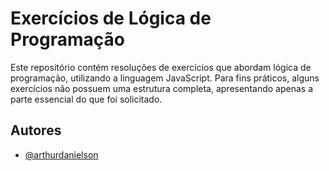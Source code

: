 # Exercícios de Lógica de Programação

Este repositório contém resoluções de exercícios que abordam lógica de programação, utilizando a linguagem JavaScript. Para fins práticos, alguns exercícios não possuem uma estrutura completa, apresentando apenas a parte essencial do que foi solicitado.

## Autores

- [@arthurdanielson](https://github.com/arthurdanielson)
